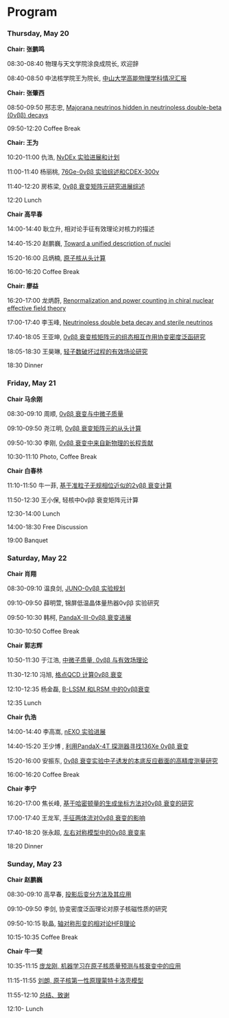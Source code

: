 # Program



### Thursday, May 20

**Chair: 张鹏鸣**

08:30-08:40 物理与天文学院涂良成院长, 欢迎辞
 
08:40-08:50 中法核学院王为院长, [中⼭⼤学⾼能物理学科情况汇报](./talks/0520_Wang.pdf)
            

**Chair: 张肇⻄**

08:50-09:50 邢志忠, [Majorana neutrinos hidden in neutrinoless double-beta (0νββ) decays](./talks/0520_Xing.pdf)

09:50-12:20 Coffee Break 

**Chair: 王为**

10:20-11:00 仇浩, [NvDEx 实验进展和计划](./talks/0520_Chou.pdf)

11:00-11:40 杨丽桃, [76Ge-0νββ 实验综述和CDEX-300ν](./talks/0520_Yang.pdf)

11:40-12:20 房栋梁, [0νββ 衰变矩阵元研究进展综述](./talks/0520_Fang.pdf)

12:20 Lunch 

**Chair ⾼早春**

14:00-14:40 耿⽴升, 相对论⼿征有效理论对核⼒的描述 

14:40-15:20 赵鹏巍, [Toward a unified description of nuclei](./talks/0520_Zhao.pdf)

15:20-16:00 吕炳楠, [原⼦核从头计算](./talks/0520_Lu.pdf)

16:00-16:20 Coffee Break 

**Chair: 廖益**

16:20-17:00 ⻰炳蔚, [Renormalization and power counting in chiral nuclear effective field theory](./talks/0520_Long.pdf)

17:00-17:40 李⽟峰, [Neutrinoless double beta decay and sterile neutrinos](./talks/0520_Li.pdf)

17:40-18:05 王亚坤, [0νββ 衰变核矩阵元的组态相互作⽤协变密度泛函研究](./talks/0520_WangYK.pdf)

18:05-18:30 王昊琳, [轻⼦数破坏过程的有效场论研究](./talks/0520_WangHL.pdf)

18:30 Dinner

### Friday, May 21 

**Chair 马余刚**

08:30-09:10 周顺, [0νββ 衰变与中微⼦质量](./talks/0521_Zhou.pdf)

09:10-09:50 尧江明, [0νββ 衰变矩阵元的从头计算](./talks/0521_Yao.pdf)

09:50-10:30 李刚, [0νββ 衰变中来⾃新物理的⻓程贡献](./talks/0521_Li.pdf)

10:30-11:10 Photo, Coffee Break 

**Chair 白春林**

11:10-11:50 牛一菲, [基于准粒⼦⽆规相位近似的2νββ 衰变计算](./talks/0521_Niu.pdf)

11:50-12:30 王小保, 轻核中0νββ 衰变矩阵元计算 

12:30-14:00 Lunch

14:00-18:30 Free Discussion

19:00 Banquet

### Saturday, May 22 

**Chair 肖翔**

08:30-09:10 温良剑, [JUNO-0νββ 实验规划](./talks/0522_Wen.pdf)

09:10-09:50 薛明萱, 锦屏低温晶体量热器0νββ 实验研究

09:50-10:30 韩柯, [PandaX-III-0νββ 衰变进展](./talks/0522_Han.pdf)

10:30-10:50 Coffee Break 

**Chair 郭志辉**

10:50-11:30 于江浩, [中微⼦质量, 0νββ 与有效场理论](./talks/0522_Yu.pdf)

11:30-12:10 冯旭, [格点QCD 计算0νββ 衰变](./talks/0522_Feng.pdf)

12:10-12:35 杨⾦磊, [B-LSSM 和LRSM 中的0νββ衰变](./talks/0522_Yang.pdf)

12:35 Lunch


**Chair 仇浩**

14:00-14:40 李⾼嵩, [nEXO 实验进展](./talks/0522_Li.pdf)

14:40-15:20 王少博 , [利⽤PandaX-4T 探测器寻找136Xe 0νββ 衰变](./talks/0522_WangSB.pdf)

15:20-16:00 安振东, [0νββ 衰变实验中⼦诱发的本底反应截⾯的⾼精度测量研究](./talks/0522_An.pdf)

16:00-16:20 Coffee Break 

**Chair 李宁**

16:20-17:00 焦⻓峰, [基于哈密顿量的⽣成坐标⽅法对0νββ 衰变的研究](./talks/0522_Jiao.pdf)

17:00-17:40 王⻰军, [⼿征两体流对0νββ 衰变的影响](./talks/0522_WangLG.pdf)

17:40-18:20 张永超, [左右对称模型中的0νββ 衰变率](./talks/0522_Zhang.pdf)

18:20 Dinner

### Sunday, May 23 

**Chair 赵鹏巍**

08:30-09:10 ⾼早春, [投影后变分⽅法及其应⽤](./talks/0523_Gao.ppt) 

09:10-09:50 李剑, 协变密度泛函理论对原⼦核磁性质的研究 

09:50-10:15 耿晶, [轴对称形变的相对论HFB理论](./talks/0523_Geng.pdf) 

10:15-10:35 Coffee Break 

**Chair 牛一斐**

10:35-11:15 [庞⻰刚, 机器学习在原⼦核质量预测与核衰变中的应⽤](./talks/0523_Pang.pdf) 

11:15-11:55 [刘朗, 原⼦核第⼀性原理蒙特卡洛壳模型](./talks/0523_Liu.pdf) 

11:55-12:10 [总结、致谢](./talks/0523_Yao.pdf)  

12:10- Lunch
